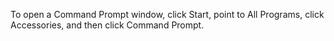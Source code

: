 <Token xmlns:xlink="http://www.w3.org/1999/xlink">To open a Command Prompt window, click <ui xmlns="http://ddue.schemas.microsoft.com/authoring/2003/5">Start</ui>, point to <ui xmlns="http://ddue.schemas.microsoft.com/authoring/2003/5">All Programs</ui>, click <ui xmlns="http://ddue.schemas.microsoft.com/authoring/2003/5">Accessories</ui>, and then click <ui xmlns="http://ddue.schemas.microsoft.com/authoring/2003/5">Command Prompt</ui>.</Token>